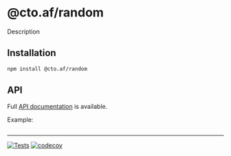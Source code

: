 # @cto.af/random

Description

## Installation

```sh
npm install @cto.af/random
```

## API

Full [API documentation](http://cto_af.github.io/random/) is available.

Example:

```js
```

---
[![Tests](https://github.com/cto-af/random/actions/workflows/node.js.yml/badge.svg?branch=main)](https://github.com/cto-af/random/actions/workflows/node.js.yml)
[![codecov](https://codecov.io/gh/cto-af/random/graph/badge.svg?token=jwhPKIpxcv)](https://codecov.io/gh/cto-af/random)
